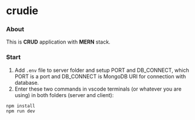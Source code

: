# crudie
### About
This is **CRUD** application with **MERN** stack.
### Start
1. Add `.env` file to server folder and setup PORT and DB_CONNECT, which PORT is a port and DB_CONNECT is MongoDB URI for connection with database.
2. Enter these two commands in vscode terminals (or whatever you are using) in both folders (server and client):<br/>
```
npm install
npm run dev
```
